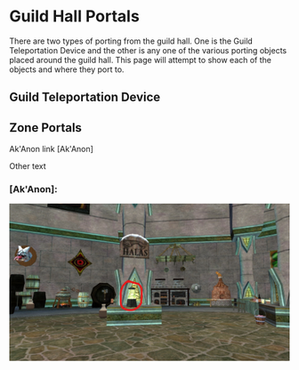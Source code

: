 # Guild Hall Portals

There are two types of porting from the guild hall.  One is the Guild
Teleportation Device and the other is any one of the various porting
objects placed around the guild hall. This page will attempt to show
each of the objects and where they port to.

## Guild Teleportation Device

## Zone Portals

Ak'Anon link [Ak'Anon]

Other text

### [Ak'Anon]:

![Ak'Anon Bubble Lamp - Ak'Anon](AkAnon1.jpg)

